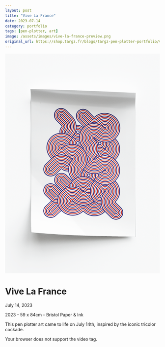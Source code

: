 ```yaml
---
layout: post
title: "Vive La France"
date: 2023-07-14
category: portfolio
tags: [pen-plotter, art]
image: /assets/images/vive-la-france-preview.png
original_url: https://shop.targz.fr/blogs/targz-pen-plotter-portfolio/vive-la-france
---
```


![Vive La France](/assets/images/vive-la-france-02.png)

# Vive La France
July 14, 2023

2023 - 59 x 84cm - Bristol Paper & Ink

This pen plotter art came to life on July 14th, inspired by the iconic tricolor cockade.

Your browser does not support the video tag.